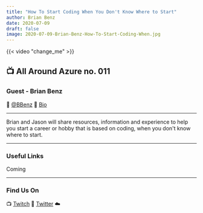 ```yaml
---
title: "How To Start Coding When You Don't Know Where to Start"
author: Brian Benz
date: 2020-07-09
draft: false
image: 2020-07-09-Brian-Benz-How-To-Start-Coding-When.jpg
---
```


{{< video "change_me" >}}

## 📺 All Around Azure no. 011

### Guest - Brian Benz

🔗 [@BBenz](https://twitter.com/bbenz)
🔗 [Bio](https://developer.microsoft.com/en-us/advocates/brian_benz)

---

Brian and Jason will share resources, information and experience to help you start a career or hobby that is based on coding, when you don't know where to start.

---

### Useful Links

Coming

---

### Find Us On

📺 [Twitch](https://www.twitch.tv/microsoftdeveloper)
🔗 [Twitter](https://twitter.com/jasonhand)
☁️
